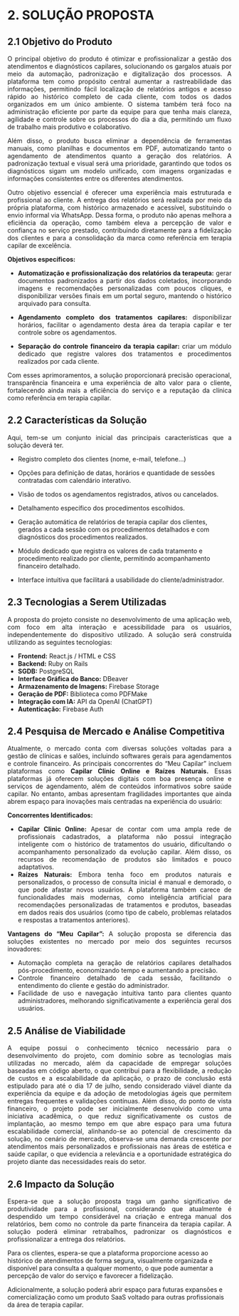 # **2. SOLUÇÃO PROPOSTA**

## **2.1 Objetivo do Produto**

<p style="text-align: justify;">O principal objetivo do produto é otimizar e profissionalizar a gestão dos atendimentos e diagnósticos capilares, solucionando os gargalos atuais por meio da automação, padronização e digitalização dos processos. A plataforma tem como propósito central aumentar a rastreabilidade das informações, permitindo fácil localização de relatórios antigos e acesso rápido ao histórico completo de cada cliente, com todos os dados organizados em um único ambiente. O sistema também terá foco na administração eficiente por parte da equipe para que tenha mais clareza, agilidade e controle sobre os processos do dia a dia, permitindo um fluxo de trabalho mais produtivo e colaborativo.</p> <p style="text-align: justify;">Além disso, o produto busca eliminar a dependência de ferramentas manuais, como planilhas e documentos em PDF, automatizando tanto o agendamento de atendimentos quanto a geração dos relatórios. A padronização textual e visual será uma prioridade, garantindo que todos os diagnósticos sigam um modelo unificado, com imagens organizadas e informações consistentes entre os diferentes atendimentos.</p> <p style="text-align: justify;">Outro objetivo essencial é oferecer uma experiência mais estruturada e profissional ao cliente. A entrega dos relatórios será realizada por meio da própria plataforma, com histórico armazenado e acessível, substituindo o envio informal via WhatsApp. Dessa forma, o produto não apenas melhora a eficiência da operação, como também eleva a percepção de valor e confiança no serviço prestado, contribuindo diretamente para a fidelização dos clientes e para a consolidação da marca como referência em terapia capilar de excelência.</p> 

<p style="text-align: justify;"><strong>Objetivos específicos:</strong></p>  
    <ul> 
        <li><p style="text-align: justify;"><strong>Automatização e profissionalização dos relatórios da terapeuta:</strong> gerar documentos padronizados a partir dos dados coletados, incorporando imagens e recomendações personalizadas com poucos cliques, e disponibilizar versões finais em um portal seguro, mantendo o histórico arquivado para consulta.</p></li>
        <li><p style="text-align: justify;"><strong>Agendamento completo dos tratamentos capilares:</strong> disponibilizar horários, facilitar o agendamento desta área da terapia capilar e ter controle sobre os agendamentos.</p></li> 
        <li><p style="text-align: justify;"><strong>Separação do controle financeiro da terapia capilar:</strong> criar um módulo dedicado que registre valores dos tratamentos e procedimentos realizados por cada cliente.</p></li> 
    </ul> 
    <p style="text-align: justify;">Com esses aprimoramentos, a solução proporcionará precisão operacional, transparência financeira e uma experiência de alto valor para o cliente, fortalecendo ainda mais a eficiência do serviço e a reputação da clínica como referência em terapia capilar.</p>
<p style="text-align: justify;"></p>


## **2.2 Características da Solução**

<p style="text-align: justify;">Aqui, tem-se um conjunto inicial das principais características que a solução deverá ter.</p>

- <p>Registro completo dos clientes (nome, e-mail, telefone…)</p>
- <p>Opções para definição de datas, horários e quantidade de sessões contratadas com calendário interativo.</p>
- <P>Visão de todos os agendamentos registrados, ativos ou cancelados.</p>
- <p>Detalhamento específico dos procedimentos escolhidos.</p>
- <P>Geração automática de relatórios de terapia capilar dos clientes, gerados a cada sessão com os procedimentos detalhados e com diagnósticos dos procedimentos realizados.</p>
- <p>Módulo dedicado que registra os valores de cada tratamento e procedimento realizado por cliente, permitindo acompanhamento financeiro detalhado.</p>
- <p>Interface intuitiva que facilitará a usabilidade do cliente/administrador.</p>


## **2.3 Tecnologias a Serem Utilizadas**

<p style="text-align: justify;">A proposta do projeto consiste no desenvolvimento de uma aplicação web, com foco em alta interação e acessibilidade para os usuários, independentemente do dispositivo utilizado. A solução será construída utilizando as seguintes tecnologias:</p>
<ul>
    <li><strong>Frontend:</strong> React.js / HTML e CSS</li>
    <li><strong>Backend:</strong> Ruby on Rails</li>
    <li><strong>SGDB:</strong> PostgreSQL</li>
    <li><strong>Interface Gráfica do Banco:</strong> DBeaver</li>
    <li><strong>Armazenamento de Imagens:</strong> Firebase Storage</li>
    <li><strong>Geração de PDF:</strong> Biblioteca como PDFMake</li>
    <li><strong>Integração com IA:</strong> API da OpenAI (ChatGPT)</li>
    <li><strong>Autenticação:</strong> Firebase Auth</li>
</ul>

## **2.4 Pesquisa de Mercado e Análise Competitiva**

<p style="text-align: justify;">Atualmente, o mercado conta com diversas soluções voltadas para a gestão de clínicas e salões, incluindo softwares gerais para agendamentos e controle financeiro. As principais concorrentes do “Meu Capilar” incluem plataformas como <strong>Capilar Clinic Online e Raízes Naturais.</strong> Essas plataformas já oferecem soluções digitais com boa presença online e serviços de agendamento, além de conteúdos informativos sobre saúde capilar. No entanto, ambas apresentam fragilidades importantes que ainda abrem espaço para inovações mais centradas na experiência do usuário:</p>

<p><strong>Concorrentes Identificados:</strong></p>
<ul>
    <li style="text-align: justify;"><strong>Capilar Clinic Online:</strong> Apesar de contar com uma ampla rede de profissionais cadastrados, a plataforma não possui integração inteligente com o histórico de tratamentos do usuário, dificultando o acompanhamento personalizado da evolução capilar. Além disso, os recursos de recomendação de produtos são limitados e pouco adaptativos.</li>
    <li style="text-align: justify;"><strong>Raízes Naturais:</strong> Embora tenha foco em produtos naturais e personalizados, o processo de consulta inicial é manual e demorado, o que pode afastar novos usuários. A plataforma também carece de funcionalidades mais modernas, como inteligência artificial para recomendações personalizadas de tratamentos e produtos, baseadas em dados reais dos usuários (como tipo de cabelo, problemas relatados e respostas a tratamentos anteriores).</li>
</ul>

<p style="text-align: justify;"><strong>Vantagens do “Meu Capilar”:</strong> A solução proposta se diferencia das soluções existentes no mercado por meio dos seguintes recursos inovadores:</p>

<ul>
    <li style="text-align: justify;"> Automação completa na geração de relatórios capilares detalhados pós-procedimento, economizando tempo e aumentando a precisão.</li>
    <li style="text-align: justify;">Controle financeiro detalhado de cada sessão, facilitando o entendimento do cliente e gestão do administrador.</li>
    <li style="text-align: justify;">Facilidade de uso e navegação intuitiva tanto para clientes quanto administradores, melhorando significativamente a experiência geral dos usuários.</li>
</ul>


## **2.5 Análise de Viabilidade**

<p style="text-align: justify;">
    A equipe possui o conhecimento técnico necessário para o desenvolvimento do projeto, com domínio sobre as tecnologias mais utilizadas no mercado, além da capacidade de empregar soluções baseadas em código aberto, o que contribui para a flexibilidade, a redução de custos e a escalabilidade da aplicação, o prazo de conclusão está estipulado para até o dia 17 de julho, sendo considerado viável diante da experiência da equipe e da adoção de metodologias ágeis que permitem entregas frequentes e validações contínuas. Além disso, do ponto de vista financeiro, o projeto pode ser inicialmente desenvolvido como uma iniciativa acadêmica, o que reduz significativamente os custos de implantação, ao mesmo tempo em que abre espaço para uma futura escalabilidade comercial, alinhando-se ao potencial de crescimento da solução, no cenário de mercado, observa-se uma demanda crescente por atendimentos mais personalizados e profissionais nas áreas de estética e saúde capilar, o que evidencia a relevância e a oportunidade estratégica do projeto diante das necessidades reais do setor.
</p>

## **2.6 Impacto da Solução**

<p style="text-align: justify;">Espera-se que a solução proposta traga um ganho significativo de produtividade para a profissional, considerando que atualmente é despendido um tempo considerável na criação e entrega manual dos relatórios, bem como no controle da parte financeira da terapia capilar. A solução poderá eliminar retrabalhos, padronizar os diagnósticos e profissionalizar a entrega dos relatórios.

Para os clientes, espera-se que a plataforma proporcione acesso ao histórico de atendimentos de forma segura, visualmente organizada e disponível para consulta a qualquer momento, o que pode aumentar a percepção de valor do serviço e favorecer a fidelização.

Adicionalmente, a solução poderá abrir espaço para futuras expansões e comercialização como um produto SaaS voltado para outras profissionais da área de terapia capilar.</p>
